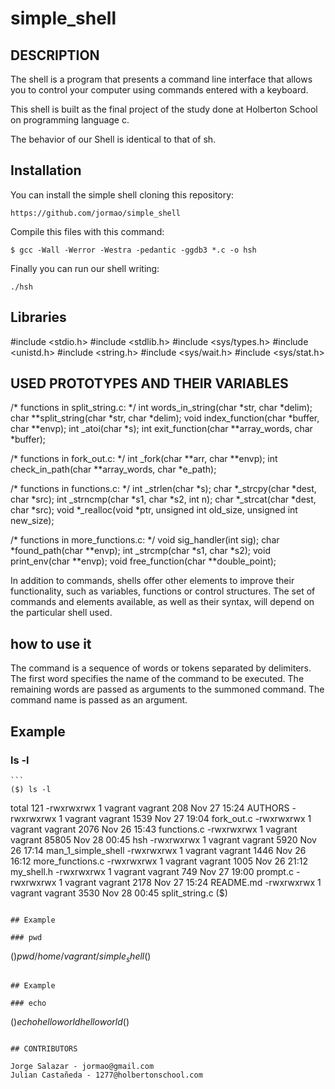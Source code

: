# simple_shell

## DESCRIPTION

The shell is a program that presents a command line interface that allows you to control your computer using commands entered with a keyboard.

This shell is built as the final project of the study done at Holberton School on programming language c.

The behavior of our Shell is identical to that of sh. 

## Installation

You can install the simple shell cloning this repository:

```
https://github.com/jormao/simple_shell
```
Compile this files with this command:

```
$ gcc -Wall -Werror -Westra -pedantic -ggdb3 *.c -o hsh
```

Finally you can run our shell writing:

```
./hsh
```

## Libraries

#include <stdio.h>
#include <stdlib.h>
#include <sys/types.h>
#include <unistd.h>
#include <string.h>
#include <sys/wait.h>
#include <sys/stat.h>

## USED PROTOTYPES AND THEIR VARIABLES

/* functions in split_string.c: */
int words_in_string(char *str, char *delim);
char **split_string(char *str, char *delim);
void index_function(char *buffer, char **envp);
int _atoi(char *s);
int exit_function(char **array_words, char *buffer);

/* functions in fork_out.c: */
int _fork(char **arr, char **envp);
int check_in_path(char **array_words, char *e_path);

/* functions in functions.c: */
int _strlen(char *s);
char *_strcpy(char *dest, char *src);
int _strncmp(char *s1, char *s2, int n);
char *_strcat(char *dest, char *src);
void *_realloc(void *ptr, unsigned int old_size, unsigned int new_size);

/* functions in more_functions.c: */
void sig_handler(int sig);
char *found_path(char **envp);
int _strcmp(char *s1, char *s2);
void print_env(char **envp);
void free_function(char **double_point);

In addition to commands, shells offer other elements to improve their functionality, such as variables, functions or control structures. The set of commands and elements available, as well as their syntax, will depend on the particular shell used.

## how to use it

The command is a sequence of words or tokens separated by delimiters. The first word specifies the name
of the command to be executed. The remaining words are passed as arguments to the summoned command.
The command name is passed as an argument.

## Example

### ls -l

	```
	($) ls -l
total 121
-rwxrwxrwx 1 vagrant vagrant   208 Nov 27 15:24 AUTHORS
-rwxrwxrwx 1 vagrant vagrant  1539 Nov 27 19:04 fork_out.c
-rwxrwxrwx 1 vagrant vagrant  2076 Nov 26 15:43 functions.c
-rwxrwxrwx 1 vagrant vagrant 85805 Nov 28 00:45 hsh
-rwxrwxrwx 1 vagrant vagrant  5920 Nov 26 17:14 man_1_simple_shell
-rwxrwxrwx 1 vagrant vagrant  1446 Nov 26 16:12 more_functions.c
-rwxrwxrwx 1 vagrant vagrant  1005 Nov 26 21:12 my_shell.h
-rwxrwxrwx 1 vagrant vagrant   749 Nov 27 19:00 prompt.c
-rwxrwxrwx 1 vagrant vagrant  2178 Nov 27 15:24 README.md
-rwxrwxrwx 1 vagrant vagrant  3530 Nov 28 00:45 split_string.c
($)
```

## Example

### pwd

```
($) pwd
/home/vagrant/simple_shell
($)
```

## Example

### echo

```
($) echo hello world
hello world
($)
```

## CONTRIBUTORS

Jorge Salazar - jormao@gmail.com
Julian Castañeda - 1277@holbertonschool.com
